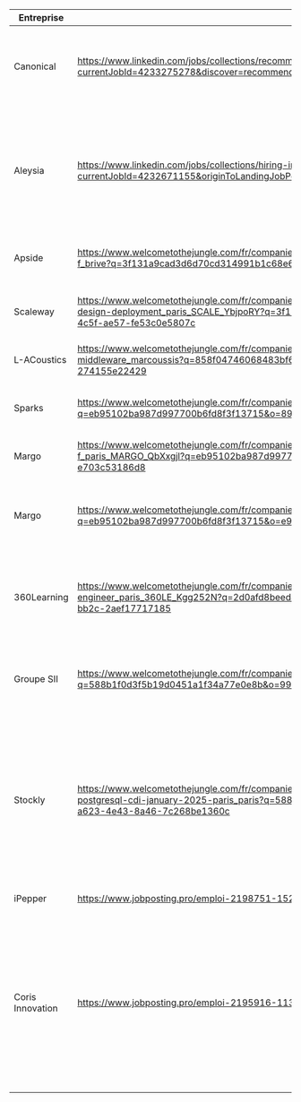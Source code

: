 
| **Entreprise**   | **Offre**                                                                                                                                                                                                             | **Poste**                                                       | Lieu                                   | Stack                                                                                                                                                                                                                                                                                                                   | CV  | LM  | Candidature | Reponses |
| ---------------- | --------------------------------------------------------------------------------------------------------------------------------------------------------------------------------------------------------------------- | --------------------------------------------------------------- | -------------------------------------- | ----------------------------------------------------------------------------------------------------------------------------------------------------------------------------------------------------------------------------------------------------------------------------------------------------------------------- | --- | --- | ----------- | -------- |
| Canonical        | https://www.linkedin.com/jobs/collections/recommended/?currentJobId=4233275278&discover=recommended&discoveryOrigin=JOBS_HOME_JYMBII                                                                                  | Software Engineer - Python - Ubuntu Pro client - graduate level | Full remote                            | Python, Ubuntu Linux, CI, end-system contract managment, Debian pa                                                                                                                                                                                                                                                      |     |     |             |          |
| Aleysia          | https://www.linkedin.com/jobs/collections/hiring-in-network/?currentJobId=4232671155&originToLandingJobPostings=4233391796%2C4232751755%2C4231823037                                                                  | Dev Python                                                      | Grenoble                               | Python sous Linux, FastApi, Flask ou Django, Pandas.  Numpy, Git Docker, Kubernetes, outil Big Data, environnement Cloud ig Data,                                                                                                                                                                                       |     |     |             |          |
| Apside           | https://www.welcometothejungle.com/fr/companies/apside/jobs/ingenieur-developpeur-banc-de-test-h-f_brive?q=3f131a9cad3d6d70cd314991b1c68e6c&o=ccfe5d9e-79cb-4571-88bb-cf033bdaced0                                    | Développeur logiciel Python H/F                                 | Brive-la-Gaillarde                     | Python, Teststand, radiofrequence, electronique                                                                                                                                                                                                                                                                         |     |     |             |          |
| Scaleway         | https://www.welcometothejungle.com/fr/companies/scaleway/jobs/system-software-engineer-instances-design-deployment_paris_SCALE_YbjpoRY?q=3f131a9cad3d6d70cd314991b1c68e6c&o=5f1aa2df-f523-4c5f-ae57-fe53c0e5807c      | Software Engineer Instance Control Plane                        | Paris, Lille, Toulouse, Lyon, Bordeaux | Python, SQL, Linux, Nomad - Salt - Ansible, QEMU -KVM virtualization,                                                                                                                                                                                                                                                   |     |     |             |          |
| L-ACoustics      | https://www.welcometothejungle.com/fr/companies/l-acoustics/jobs/software-developer-middleware_marcoussis?q=858f04746068483bf6be9182bea9df47&o=9699d205-3834-400d-921f-274155e22429                                   | Software Developer, Middleware                                  | Marcoussis                             | C++, Qt, Git, Scrum                                                                                                                                                                                                                                                                                                     |     |     |             |          |
| Sparks           | https://www.welcometothejungle.com/fr/companies/spark/jobs/data-analyst_paris?q=eb95102ba987d997700b6fd8f3f13715&o=890aa2e0-f7b8-4a1d-b9d4-3146f3d3e86d                                                               | Software Engineer                                               | Paris                                  | Python/TS ,SQL, CI/CD et cloud, algorithmie et design pattern                                                                                                                                                                                                                                                           |     |     |             |          |
| Margo            | https://www.welcometothejungle.com/fr/companies/margo/jobs/developpeur-python-r-d-h-f_paris_MARGO_QbXxgjl?q=eb95102ba987d997700b6fd8f3f13715&o=be372989-08d7-4335-b03f-e703c53186d8                                   | Developpeur Python R&D                                          | Paris                                  | Python, C++, JS, Linux                                                                                                                                                                                                                                                                                                  |     |     |             |          |
| Margo            | https://www.welcometothejungle.com/fr/companies/margo/jobs/developpeur-python-r-d-h-f_paris?q=eb95102ba987d997700b6fd8f3f13715&o=e98e4d38-f45b-439c-a23c-dcba65965df3                                                 | Developpeur Python R                                            | Paris                                  | Python, Pandas, Numpy, Spark, Kafka, jenkins, Autosys, Pycharm, SQL, PL SQL                                                                                                                                                                                                                                             |     |     |             |          |
| 360Learning      | https://www.welcometothejungle.com/fr/companies/360learning/jobs/software-engineer_paris_360LE_Kgg252N?q=2d0afd8beeda3d82e816b1a4415f065a&o=dd0f46bf-bf90-4ea1-bb2c-2aef17717185                                      | Software engineer                                               | Paris                                  | FullStack programming, JS, algorithms, product-oriented mindset, English(B2)                                                                                                                                                                                                                                            |     |     |             |          |
| Groupe SII       | https://www.welcometothejungle.com/fr/companies/sii/jobs/developpeur-python-f-h_montpellier?q=588b1f0d3f5b19d0451a1f34a77e0e8b&o=991eaa65-3f46-4386-8b67-308aa89ff1f7                                                 | Développeur Python                                              | Rennes                                 | • Python, FastAPI      <br>• GitLab CI/CD ; Helm, ArgoCD      <br>• Docker, Kubernetes                                                                                                                                                                                                                                  |     |     |             |          |
| Stockly          | https://www.welcometothejungle.com/fr/companies/stockly/jobs/senior-software-engineer-rust-c-c-grpc-postgresql-cdi-january-2025-paris_paris?q=588b1f0d3f5b19d0451a1f34a77e0e8b&o=e4c099d7-a623-4e43-8a46-7c268be1360c | Software Engineer                                               |                                        | - [Rust](https://www.rust-lang.org/fr)<br>    <br>- [PostgreSQL](https://www.postgresql.org/)<br>    <br>- [gRPC](https://grpc.io/)<br>    <br>- [Docker](https://www.docker.com/)<br>    <br>- Parallel computing<br>    <br>- [Git](https://git-scm.com/)<br>    <br>- [Debian](https://www.debian.org/index.fr.html) |     |     |             |          |
| iPepper          | https://www.jobposting.pro/emploi-2198751-152                                                                                                                                                                         | Jeune Développeur Diplômé                                       | Valbonne                               |                                                                                                                                                                                                                                                                                                                         |     |     |             |          |
| Coris Innovation | https://www.jobposting.pro/emploi-2195916-113#postuler                                                                                                                                                                | Développeur Logiciel                                            | Annecy                                 | - Developpement embarque temp reel<br>- C, Python, C++<br>- Git<br>- STM32, EFR32<br>- test unitaire,  integrations et validation<br>- OS temps reel (µC-OS-II)<br>- Jenkins<br>                                                                                                                                        |     |     |             |          |
|                  |                                                                                                                                                                                                                       |                                                                 |                                        |                                                                                                                                                                                                                                                                                                                         |     |     |             |          |
